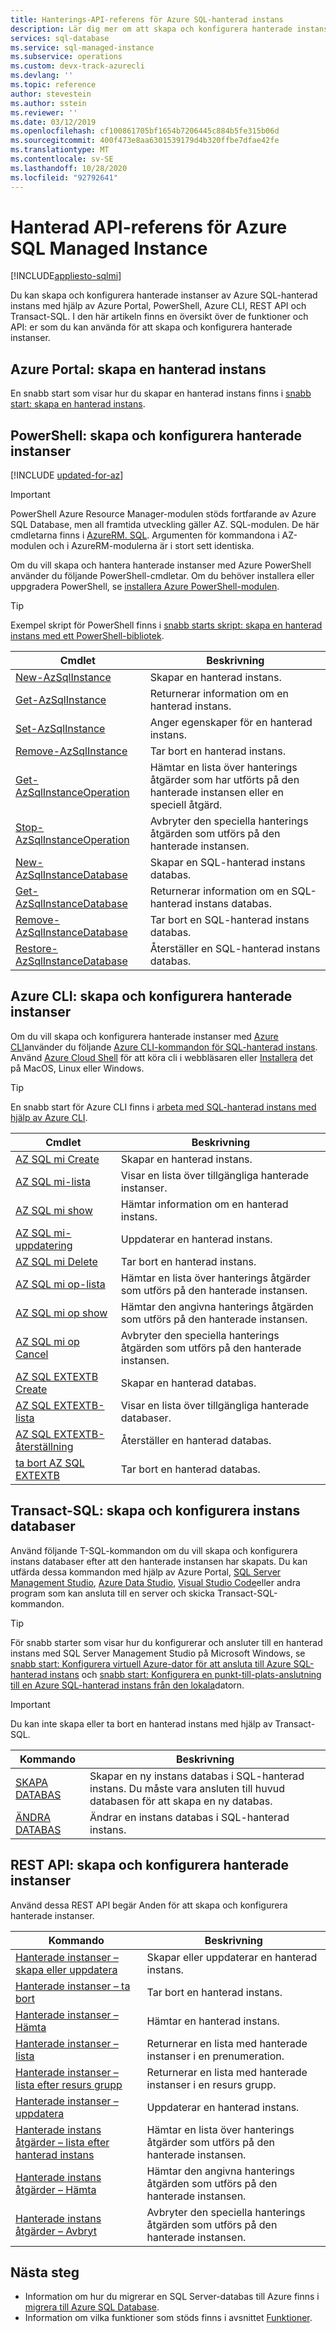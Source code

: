 ```yaml
---
title: Hanterings-API-referens för Azure SQL-hanterad instans
description: Lär dig mer om att skapa och konfigurera hanterade instanser av Azure SQL-hanterad instans.
services: sql-database
ms.service: sql-managed-instance
ms.subservice: operations
ms.custom: devx-track-azurecli
ms.devlang: ''
ms.topic: reference
author: stevestein
ms.author: sstein
ms.reviewer: ''
ms.date: 03/12/2019
ms.openlocfilehash: cf100861705bf1654b7206445c884b5fe315b06d
ms.sourcegitcommit: 400f473e8aa6301539179d4b320ffbe7dfae42fe
ms.translationtype: MT
ms.contentlocale: sv-SE
ms.lasthandoff: 10/28/2020
ms.locfileid: "92792641"
---
```

# <a name="managed-api-reference-for-azure-sql-managed-instance"></a>Hanterad API-referens för Azure SQL Managed Instance
[!INCLUDE[appliesto-sqlmi](../includes/appliesto-sqlmi.md)]

Du kan skapa och konfigurera hanterade instanser av Azure SQL-hanterad instans med hjälp av Azure Portal, PowerShell, Azure CLI, REST API och Transact-SQL. I den här artikeln finns en översikt över de funktioner och API: er som du kan använda för att skapa och konfigurera hanterade instanser.

## <a name="azure-portal-create-a-managed-instance"></a>Azure Portal: skapa en hanterad instans

En snabb start som visar hur du skapar en hanterad instans finns i [snabb start: skapa en hanterad instans](instance-create-quickstart.md).

## <a name="powershell-create-and-configure-managed-instances"></a>PowerShell: skapa och konfigurera hanterade instanser

[!INCLUDE [updated-for-az](../../../includes/updated-for-az.md)]
> [!IMPORTANT]
> PowerShell Azure Resource Manager-modulen stöds fortfarande av Azure SQL Database, men all framtida utveckling gäller AZ. SQL-modulen. De här cmdletarna finns i [AzureRM. SQL](/powershell/module/AzureRM.Sql/). Argumenten för kommandona i AZ-modulen och i AzureRM-modulerna är i stort sett identiska.

Om du vill skapa och hantera hanterade instanser med Azure PowerShell använder du följande PowerShell-cmdletar. Om du behöver installera eller uppgradera PowerShell, se [installera Azure PowerShell-modulen](/powershell/azure/install-az-ps).

> [!TIP]
> Exempel skript för PowerShell finns i [snabb starts skript: skapa en hanterad instans med ett PowerShell-bibliotek](/archive/blogs/sqlserverstorageengine/quick-start-script-create-azure-sql-managed-instance-using-powershell).

| Cmdlet | Beskrivning |
| --- | --- |
|[New-AzSqlInstance](/powershell/module/az.sql/new-azsqlinstance)|Skapar en hanterad instans. |
|[Get-AzSqlInstance](/powershell/module/az.sql/get-azsqlinstance)|Returnerar information om en hanterad instans.|
|[Set-AzSqlInstance](/powershell/module/az.sql/set-azsqlinstance)|Anger egenskaper för en hanterad instans.|
|[Remove-AzSqlInstance](/powershell/module/az.sql/remove-azsqlinstance)|Tar bort en hanterad instans.|
|[Get-AzSqlInstanceOperation](/powershell/module/az.sql/get-azsqlinstanceoperation)|Hämtar en lista över hanterings åtgärder som har utförts på den hanterade instansen eller en speciell åtgärd.|
|[Stop-AzSqlInstanceOperation](/powershell/module/az.sql/stop-azsqlinstanceoperation)|Avbryter den speciella hanterings åtgärden som utförs på den hanterade instansen.|
|[New-AzSqlInstanceDatabase](/powershell/module/az.sql/new-azsqlinstancedatabase)|Skapar en SQL-hanterad instans databas.|
|[Get-AzSqlInstanceDatabase](/powershell/module/az.sql/get-azsqlinstancedatabase)|Returnerar information om en SQL-hanterad instans databas.|
|[Remove-AzSqlInstanceDatabase](/powershell/module/az.sql/remove-azsqlinstancedatabase)|Tar bort en SQL-hanterad instans databas.|
|[Restore-AzSqlInstanceDatabase](/powershell/module/az.sql/restore-azsqlinstancedatabase)|Återställer en SQL-hanterad instans databas.|

## <a name="azure-cli-create-and-configure-managed-instances"></a>Azure CLI: skapa och konfigurera hanterade instanser

Om du vill skapa och konfigurera hanterade instanser med [Azure CLI](/cli/azure)använder du följande [Azure CLI-kommandon för SQL-hanterad instans](/cli/azure/sql/mi). Använd [Azure Cloud Shell](../../cloud-shell/overview.md) för att köra cli i webbläsaren eller [Installera](/cli/azure/install-azure-cli) det på MacOS, Linux eller Windows.

> [!TIP]
> En snabb start för Azure CLI finns i [arbeta med SQL-hanterad instans med hjälp av Azure CLI](https://medium.com/azure-sqldb-managed-instance/working-with-sql-managed-instance-using-azure-cli-611795fe0b44).

| Cmdlet | Beskrivning |
| --- | --- |
|[AZ SQL mi Create](/cli/azure/sql/mi#az-sql-mi-create) |Skapar en hanterad instans.|
|[AZ SQL mi-lista](/cli/azure/sql/mi#az-sql-mi-list)|Visar en lista över tillgängliga hanterade instanser.|
|[AZ SQL mi show](/cli/azure/sql/mi#az-sql-mi-show)|Hämtar information om en hanterad instans.|
|[AZ SQL mi-uppdatering](/cli/azure/sql/mi#az-sql-mi-update)|Uppdaterar en hanterad instans.|
|[AZ SQL mi Delete](/cli/azure/sql/mi#az-sql-mi-delete)|Tar bort en hanterad instans.|
|[AZ SQL mi op-lista](/cli/azure/sql/mi/op#az_sql_mi_op_list)|Hämtar en lista över hanterings åtgärder som utförs på den hanterade instansen.|
|[AZ SQL mi op show](/cli/azure/sql/mi/op#az_sql_mi_op_show)|Hämtar den angivna hanterings åtgärden som utförs på den hanterade instansen.|
|[AZ SQL mi op Cancel](/cli/azure/sql/mi/op#az_sql_mi_op_cancel)|Avbryter den speciella hanterings åtgärden som utförs på den hanterade instansen.|
|[AZ SQL EXTEXTB Create](/cli/azure/sql/midb#az-sql-midb-create) |Skapar en hanterad databas.|
|[AZ SQL EXTEXTB-lista](/cli/azure/sql/midb#az-sql-midb-list)|Visar en lista över tillgängliga hanterade databaser.|
|[AZ SQL EXTEXTB-återställning](/cli/azure/sql/midb#az-sql-midb-restore)|Återställer en hanterad databas.|
|[ta bort AZ SQL EXTEXTB](/cli/azure/sql/midb#az-sql-midb-delete)|Tar bort en hanterad databas.|

## <a name="transact-sql-create-and-configure-instance-databases"></a>Transact-SQL: skapa och konfigurera instans databaser

Använd följande T-SQL-kommandon om du vill skapa och konfigurera instans databaser efter att den hanterade instansen har skapats. Du kan utfärda dessa kommandon med hjälp av Azure Portal, [SQL Server Management Studio](/sql/ssms/use-sql-server-management-studio), [Azure Data Studio](/sql/azure-data-studio/what-is), [Visual Studio Code](https://code.visualstudio.com/docs)eller andra program som kan ansluta till en server och skicka Transact-SQL-kommandon.

> [!TIP]
> För snabb starter som visar hur du konfigurerar och ansluter till en hanterad instans med SQL Server Management Studio på Microsoft Windows, se [snabb start: Konfigurera virtuell Azure-dator för att ansluta till Azure SQL-hanterad instans](connect-vm-instance-configure.md) och [snabb start: Konfigurera en punkt-till-plats-anslutning till en Azure SQL-hanterad instans från den lokala](point-to-site-p2s-configure.md)datorn.

> [!IMPORTANT]
> Du kan inte skapa eller ta bort en hanterad instans med hjälp av Transact-SQL.

| Kommando | Beskrivning |
| --- | --- |
|[SKAPA DATABAS](/sql/t-sql/statements/create-database-transact-sql?preserve-view=true&view=azuresqldb-mi-current)|Skapar en ny instans databas i SQL-hanterad instans. Du måste vara ansluten till huvud databasen för att skapa en ny databas.|
| [ÄNDRA DATABAS](/sql/t-sql/statements/alter-database-transact-sql?preserve-view=true&view=azuresqldb-mi-current) |Ändrar en instans databas i SQL-hanterad instans.|

## <a name="rest-api-create-and-configure-managed-instances"></a>REST API: skapa och konfigurera hanterade instanser

Använd dessa REST API begär Anden för att skapa och konfigurera hanterade instanser.

| Kommando | Beskrivning |
| --- | --- |
|[Hanterade instanser – skapa eller uppdatera](/rest/api/sql/managedinstances/createorupdate)|Skapar eller uppdaterar en hanterad instans.|
|[Hanterade instanser – ta bort](/rest/api/sql/managedinstances/delete)|Tar bort en hanterad instans.|
|[Hanterade instanser – Hämta](/rest/api/sql/managedinstances/get)|Hämtar en hanterad instans.|
|[Hanterade instanser – lista](/rest/api/sql/managedinstances/list)|Returnerar en lista med hanterade instanser i en prenumeration.|
|[Hanterade instanser – lista efter resurs grupp](/rest/api/sql/managedinstances/listbyresourcegroup)|Returnerar en lista med hanterade instanser i en resurs grupp.|
|[Hanterade instanser – uppdatera](/rest/api/sql/managedinstances/update)|Uppdaterar en hanterad instans.|
|[Hanterade instans åtgärder – lista efter hanterad instans](/rest/api/sql/managedinstanceoperations/listbymanagedinstance)|Hämtar en lista över hanterings åtgärder som utförs på den hanterade instansen.|
|[Hanterade instans åtgärder – Hämta](/rest/api/sql/managedinstanceoperations/get)|Hämtar den angivna hanterings åtgärden som utförs på den hanterade instansen.|
|[Hanterade instans åtgärder – Avbryt](/rest/api/sql/managedinstanceoperations/cancel)|Avbryter den speciella hanterings åtgärden som utförs på den hanterade instansen.|

## <a name="next-steps"></a>Nästa steg

- Information om hur du migrerar en SQL Server-databas till Azure finns i [migrera till Azure SQL Database](../database/migrate-to-database-from-sql-server.md).
- Information om vilka funktioner som stöds finns i avsnittet [Funktioner](../database/features-comparison.md).